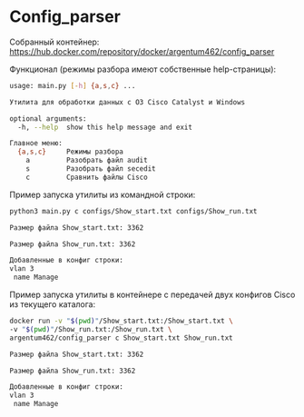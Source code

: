 # Config_parser

Собранный контейнер: https://hub.docker.com/repository/docker/argentum462/config_parser


Функционал (режимы разбора имеют собственные help-страницы):

```bash
usage: main.py [-h] {a,s,c} ...

Утилита для обработки данных с ОЗ Cisco Catalyst и Windows

optional arguments:
  -h, --help  show this help message and exit

Главное меню:
  {a,s,c}     Режимы разбора
    a         Разобрать файл audit
    s         Разобрать файл secedit
    c         Сравнить файлы Cisco
```


Пример запуска утилиты из командной строки:

```bash
python3 main.py c configs/Show_start.txt configs/Show_run.txt 

Размер файла Show_start.txt: 3362

Размер файла Show_run.txt: 3362

Добавленные в конфиг строки: 
vlan 3
 name Manage

```


Пример запуска утилиты в контейнере с передачей двух конфигов Cisco из текущего каталога:

```bash
docker run -v "$(pwd)"/Show_start.txt:/Show_start.txt \
-v "$(pwd)"/Show_run.txt:/Show_run.txt \
argentum462/config_parser c Show_start.txt Show_run.txt

Размер файла Show_start.txt: 3362

Размер файла Show_run.txt: 3362

Добавленные в конфиг строки: 
vlan 3
 name Manage

```

